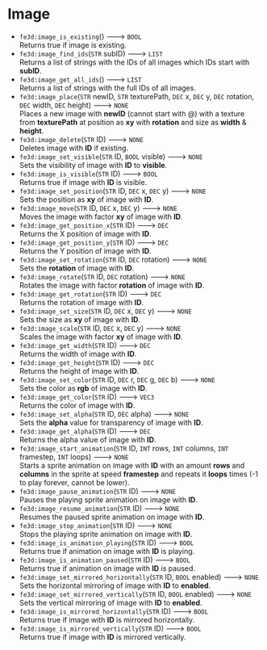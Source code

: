 # Image
- `fe3d:image_is_existing`() ---> `BOOL`  
  Returns true if image is existing.
- `fe3d:image_find_ids`(`STR` subID) ---> `LIST`  
  Returns a list of strings with the IDs of all images which IDs start with **subID**.
- `fe3d:image_get_all_ids`() ---> `LIST`  
  Returns a list of strings with the full IDs of all images.
- `fe3d:image_place`(`STR` newID, `STR` texturePath, `DEC` x, `DEC` y, `DEC` rotation, `DEC` width, `DEC` height) ---> `NONE`  
  Places a new image with **newID** (cannot start with @) with a texture from **texturePath** at position as **xy** with **rotation** and size as **width** & **height**.
- `fe3d:image_delete`(`STR` ID) ---> `NONE`  
  Deletes image with **ID** if existing.
- `fe3d:image_set_visible`(`STR` ID, `BOOL` visible) ---> `NONE`  
  Sets the visibility of image with **ID** to **visible**.
- `fe3d:image_is_visible`(`STR` ID) ---> `BOOL`  
  Returns true if image with **ID** is visible.
- `fe3d:image_set_position`(`STR` ID, `DEC` x, `DEC` y) ---> `NONE`  
  Sets the position as **xy** of image with **ID**.
- `fe3d:image_move`(`STR` ID, `DEC` x, `DEC` y) ---> `NONE`  
  Moves the image with factor **xy** of image with **ID**.
- `fe3d:image_get_position_x`(`STR` ID) ---> `DEC`  
  Returns the X position of image with **ID**.
- `fe3d:image_get_position_y`(`STR` ID) ---> `DEC`  
  Returns the Y position of image with **ID**.
- `fe3d:image_set_rotation`(`STR` ID, `DEC` rotation) ---> `NONE`  
  Sets the **rotation** of image with **ID**.
- `fe3d:image_rotate`(`STR` ID, `DEC` rotation) ---> `NONE`  
  Rotates the image with factor **rotation** of image with **ID**.
- `fe3d:image_get_rotation`(`STR` ID) ---> `DEC`  
  Returns the rotation of image with **ID**.
- `fe3d:image_set_size`(`STR` ID, `DEC` x, `DEC` y) ---> `NONE`  
  Sets the size as **xy** of image with **ID**.
- `fe3d:image_scale`(`STR` ID, `DEC` x, `DEC` y) ---> `NONE`  
  Scales the image with factor **xy** of image with **ID**.
- `fe3d:image_get_width`(`STR` ID) ---> `DEC`  
  Returns the width of image with **ID**.
- `fe3d:image_get_height`(`STR` ID) ---> `DEC`  
  Returns the height of image with **ID**.
- `fe3d:image_set_color`(`STR` ID, `DEC` r, `DEC` g, `DEC` b) ---> `NONE`  
  Sets the color as **rgb** of image with **ID**.
- `fe3d:image_get_color`(`STR` ID) ---> `VEC3`  
  Returns the color of image with **ID**.
- `fe3d:image_set_alpha`(`STR` ID, `DEC` alpha) ---> `NONE`  
  Sets the **alpha** value for transparency of image with **ID**.
- `fe3d:image_get_alpha`(`STR` ID) ---> `DEC`  
  Returns the alpha value of image with **ID**.
- `fe3d:image_start_animation`(`STR` ID, `INT` rows, `INT` columns, `INT` framestep, `INT` loops) ---> `NONE`  
  Starts a sprite animation on image with **ID** with an amount **rows** and **columns** in the sprite at speed **framestep** and repeats it **loops** times (-1 to play forever, cannot be lower).
- `fe3d:image_pause_animation`(`STR` ID) ---> `NONE`  
  Pauses the playing sprite animation on image with **ID**.
- `fe3d:image_resume_animation`(`STR` ID) ---> `NONE`  
  Resumes the paused sprite animation on image with **ID**.
- `fe3d:image_stop_animation`(`STR` ID) ---> `NONE`  
  Stops the playing sprite animation on image with **ID**.
- `fe3d:image_is_animation_playing`(`STR` ID) ---> `BOOL`  
  Returns true if animation on image with **ID** is playing.
- `fe3d:image_is_animation_paused`(`STR` ID) ---> `BOOL`  
  Returns true if animation on image with **ID** is paused.
- `fe3d:image_set_mirrored_horizontally`(`STR` ID, `BOOL` enabled) ---> `NONE`  
  Sets the horizontal mirroring of image with **ID** to **enabled**.
- `fe3d:image_set_mirrored_vertically`(`STR` ID, `BOOL` enabled) ---> `NONE`  
  Sets the vertical mirroring of image with **ID** to **enabled**.
- `fe3d:image_is_mirrored_horizontally`(`STR` ID) ---> `BOOL`  
  Returns true if image with **ID** is mirrored horizontally.
- `fe3d:image_is_mirrored_vertically`(`STR` ID) ---> `BOOL`  
  Returns true if image with **ID** is mirrored vertically.
